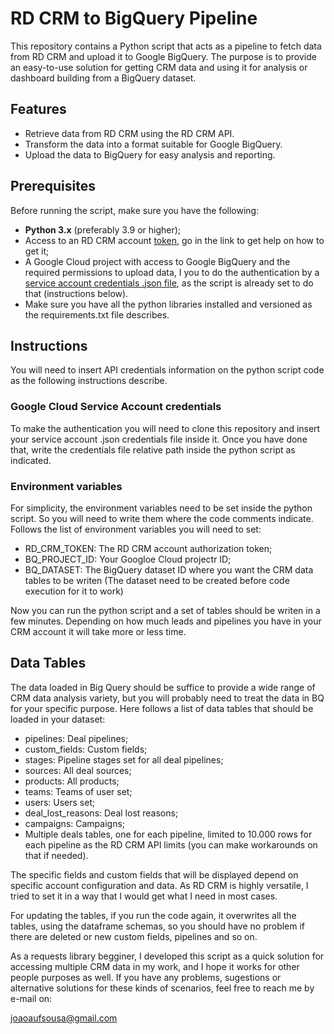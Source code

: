 # RD CRM to BigQuery Pipeline

This repository contains a Python script that acts as a pipeline to fetch data from RD CRM and upload it to Google BigQuery. The purpose is to provide an easy-to-use solution for getting CRM data and using it for analysis or dashboard building from a BigQuery dataset.

## Features

- Retrieve data from RD CRM using the RD CRM API.
- Transform the data into a format suitable for Google BigQuery.
- Upload the data to BigQuery for easy analysis and reporting.

## Prerequisites

Before running the script, make sure you have the following:

- **Python 3.x** (preferably 3.9 or higher);
- Access to an RD CRM account [token](https://ajuda.rdstation.com/s/article/Gerar-e-visualizar-Token?language=en_US), go in the link to get help on how to get it;
- A Google Cloud project with access to Google BigQuery and the required permissions to upload data, I you to do the authentication by a [service account credentials .json file](https://cloud.google.com/iam/docs/service-account-overview), as the script is already set to do that (instructions below). 
- Make sure you have all the python libraries installed and versioned as the requirements.txt file describes.

## Instructions

You will need to insert API credentials information on the python script code as the following instructions describe.

### Google Cloud Service Account credentials
To make the authentication you will need to clone this repository and insert your service account .json credentials file inside it. Once you have done that, write the credentials file relative path inside the python script as indicated.

### Environment variables
For simplicity, the environment variables need to be set inside the python script. So you will need to write them where the code comments indicate. Follows the list of environment variables you will need to set:

- RD_CRM_TOKEN: The RD CRM account authorization token;
- BQ_PROJECT_ID: Your Googloe Cloud projectr ID;
- BQ_DATASET: The BigQuery dataset ID where you want the CRM data tables to be writen (The dataset need to be created before code execution for it to work)

Now you can run the python script and a set of tables should be writen in a few minutes. Depending on how much leads and pipelines you have in your CRM account it will take more or less time.

## Data Tables

The data loaded in Big Query should be suffice to provide a wide range of CRM data analysis variety, but you will probably need to treat the data in BQ for your specific purpose. Here follows a list of data tables that should be loaded in your dataset:

- pipelines: Deal pipelines;
- custom_fields: Custom fields;
- stages: Pipeline stages set for all deal pipelines;
- sources: All deal sources;
- products: All products;
- teams: Teams of user set;
- users: Users set;
- deal_lost_reasons: Deal lost reasons;
- campaigns: Campaigns;
- Multiple deals tables, one for each pipeline, limited to 10.000 rows for each pipeline as the RD CRM API limits (you can make workarounds on that if needed).

The specific fields and custom fields that will be displayed depend on specific account configuration and data. As RD CRM is highly versatile, I tried to set it in a way that I would get what I need in most cases.

For updating the tables, if you run the code again, it overwrites all the tables, using the dataframe schemas, so you should have no problem if there are deleted or new custom fields, pipelines and so on.

As a requests library begginer, I developed this script as a quick solution for accessing multiple CRM data in my work, and I hope it works for other people purposes as well. If you have any problems, sugestions or alternative solutions for these kinds of scenarios, feel free to reach me by e-mail on:

joaoaufsousa@gmail.com